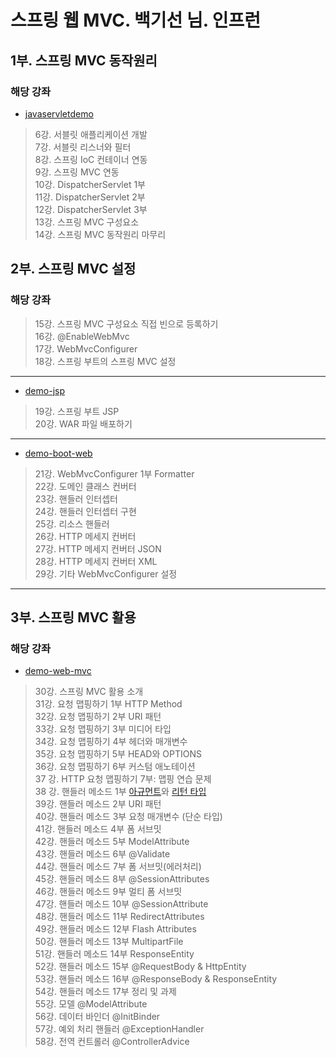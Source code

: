 # 스프링 웹 MVC. 백기선 님. 인프런

## 1부. 스프링 MVC 동작원리
### 해당 강좌
* [javaservletdemo](https://github.com/RimChoi/whiteship-mvc/tree/master/javaservletdemo)
> 6강. 서블릿 애플리케이션 개발<br>
> 7강. 서블릿 리스너와 필터<br>
> 8강. 스프링 IoC 컨테이너 연동<br>
> 9강. 스프링 MVC 연동<br>
> 10강. DispatcherServlet 1부<br>
> 11강. DispatcherServlet 2부<br>
> 12강. DispatcherServlet 3부<br>
> 13강. 스프링 MVC 구성요소<br>
> 14강. 스프링 MVC 동작원리 마무리<br>

## 2부. 스프링 MVC 설정
### 해당 강좌
> 15강. 스프링 MVC 구성요소 직접 빈으로 등록하기<br>
> 16강. @EnableWebMvc<br>
> 17강. WebMvcConfigurer<br>
> 18강. 스프링 부트의 스프링 MVC 설정

<hr>

* [demo-jsp](https://github.com/RimChoi/whiteship-mvc/tree/master/demo-jsp)
> 19강. 스프링 부트 JSP<br>
> 20강. WAR 파일 배포하기<br>
<hr>

* [demo-boot-web](https://github.com/RimChoi/whiteship-mvc/tree/master/demo-boot-web)
> 21강. WebMvcConfigurer 1부 Formatter<br>
> 22강. 도메인 클래스 컨버터<br>
> 23강. 핸들러 인터셉터<br>
> 24강. 핸들러 인터셉터 구현<br>
> 25강. 리소스 핸들러<br>
> 26강. HTTP 메세지 컨버터<br>
> 27강. HTTP 메세지 컨버터 JSON<br>
> 28강. HTTP 메세지 컨버터 XML<br>
> 29강. 기타 WebMvcConfigurer 설정<br>
<hr>

## 3부. 스프링 MVC 활용
### 해당 강좌
* [demo-web-mvc](https://github.com/RimChoi/whiteship-mvc/tree/master/demo-web-mvc)
> 30강. 스프링 MVC 활용 소개<br>
> 31강. 요청 맵핑하기 1부 HTTP Method<br>
> 32강. 요청 맵핑하기 2부 URI 패턴<br>
> 33강. 요청 맵핑하기 3부 미디어 타입<br>
> 34강. 요청 맵핑하기 4부 헤더와 매개변수<br>
> 35강. 요청 맵핑하기 5부 HEAD와 OPTIONS<br>
> 36강. 요청 맵핑하기 6부 커스텀 애노테이션<br>
> 37 강. HTTP 요청 맵핑하기 7부: 맵핑 연습 문제<br>
> 38 강. 핸들러 메소드 1부 [아규먼트](https://docs.spring.io/spring/docs/current/spring-framework-reference/web.html#mvc-ann-arguments
)와 [리턴 타입](https://docs.spring.io/spring/docs/current/spring-framework-reference/web.html#mvc-ann-return-types
)<br>
> 39강. 핸들러 메소드 2부 URI 패턴<br>
> 40강. 핸들러 메소드 3부 요청 매개변수 (단순 타입)<br>
> 41강. 핸들러 메소드 4부 폼 서브밋<br>
> 42강. 핸들러 메소드 5부 ModelAttribute<br>
> 43강. 핸들러 메소드 6부 @Validate<br>
> 44강. 핸들러 메소드 7부 폼 서브밋(에러처리)<br>
> 45강. 핸들러 메소드 8부 @SessionAttributes<br>
> 46강. 핸들러 메소드 9부 멀티 폼 서브밋<br>
> 47강. 핸들러 메소드 10부 @SessionAttribute<br>
> 48강. 핸들러 메소드 11부 RedirectAttributes<br>
> 49강. 핸들러 메소드 12부 Flash Attributes<br>
> 50강. 핸들러 메소드 13부 MultipartFile<br>
> 51강. 핸들러 메소드 14부 ResponseEntity<br>
> 52강. 핸들러 메소드 15부 @RequestBody & HttpEntity<br>
> 53강. 핸들러 메소드 16부 @ResponseBody & ResponseEntity<br>
> 54강. 핸들러 메소드 17부 정리 및 과제<br>
> 55강. 모델 @ModelAttribute<br>
> 56강. 데이터 바인더 @InitBinder<br>
> 57강. 예외 처리 핸들러 @ExceptionHandler<br>
> 58강. 전역 컨트롤러 @ControllerAdvice<br>